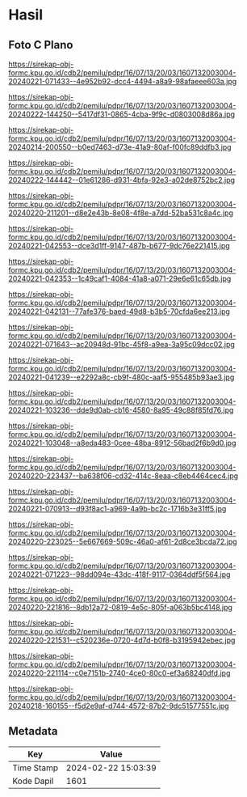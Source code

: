 # Hasil

## Foto C Plano

https://sirekap-obj-formc.kpu.go.id/cdb2/pemilu/pdpr/16/07/13/20/03/1607132003004-20240221-071433--4e952b92-dcc4-4494-a8a9-98afaeee603a.jpg

https://sirekap-obj-formc.kpu.go.id/cdb2/pemilu/pdpr/16/07/13/20/03/1607132003004-20240222-144250--5417df31-0865-4cba-9f9c-d0803008d86a.jpg

https://sirekap-obj-formc.kpu.go.id/cdb2/pemilu/pdpr/16/07/13/20/03/1607132003004-20240214-200550--b0ed7463-d73e-41a9-80af-f00fc89ddfb3.jpg

https://sirekap-obj-formc.kpu.go.id/cdb2/pemilu/pdpr/16/07/13/20/03/1607132003004-20240222-144442--01e61286-d931-4bfa-92e3-a02de8752bc2.jpg

https://sirekap-obj-formc.kpu.go.id/cdb2/pemilu/pdpr/16/07/13/20/03/1607132003004-20240220-211201--d8e2e43b-8e08-4f8e-a7dd-52ba531c8a4c.jpg

https://sirekap-obj-formc.kpu.go.id/cdb2/pemilu/pdpr/16/07/13/20/03/1607132003004-20240221-042553--dce3d1ff-9147-487b-b677-9dc76e221415.jpg

https://sirekap-obj-formc.kpu.go.id/cdb2/pemilu/pdpr/16/07/13/20/03/1607132003004-20240221-042353--1c49caf1-4084-41a8-a071-29e6e61c65db.jpg

https://sirekap-obj-formc.kpu.go.id/cdb2/pemilu/pdpr/16/07/13/20/03/1607132003004-20240221-042131--77afe376-baed-49d8-b3b5-70cfda6ee213.jpg

https://sirekap-obj-formc.kpu.go.id/cdb2/pemilu/pdpr/16/07/13/20/03/1607132003004-20240221-071643--ac20948d-91bc-45f8-a9ea-3a95c09dcc02.jpg

https://sirekap-obj-formc.kpu.go.id/cdb2/pemilu/pdpr/16/07/13/20/03/1607132003004-20240221-041239--e2292a8c-cb9f-480c-aaf5-955485b93ae3.jpg

https://sirekap-obj-formc.kpu.go.id/cdb2/pemilu/pdpr/16/07/13/20/03/1607132003004-20240221-103236--dde9d0ab-cb16-4580-8a95-49c88f85fd76.jpg

https://sirekap-obj-formc.kpu.go.id/cdb2/pemilu/pdpr/16/07/13/20/03/1607132003004-20240221-103048--a8eda483-0cee-48ba-8912-56bad2f6b9d0.jpg

https://sirekap-obj-formc.kpu.go.id/cdb2/pemilu/pdpr/16/07/13/20/03/1607132003004-20240220-223437--ba638f06-cd32-414c-8eaa-c8eb4464cec4.jpg

https://sirekap-obj-formc.kpu.go.id/cdb2/pemilu/pdpr/16/07/13/20/03/1607132003004-20240221-070913--d93f8ac1-a969-4a9b-bc2c-1716b3e31ff5.jpg

https://sirekap-obj-formc.kpu.go.id/cdb2/pemilu/pdpr/16/07/13/20/03/1607132003004-20240220-223025--5e667669-509c-46a0-af61-2d8ce3bcda72.jpg

https://sirekap-obj-formc.kpu.go.id/cdb2/pemilu/pdpr/16/07/13/20/03/1607132003004-20240221-071223--98dd094e-43dc-418f-9117-0364ddf5f564.jpg

https://sirekap-obj-formc.kpu.go.id/cdb2/pemilu/pdpr/16/07/13/20/03/1607132003004-20240220-221816--8db12a72-0819-4e5c-805f-a063b5bc4148.jpg

https://sirekap-obj-formc.kpu.go.id/cdb2/pemilu/pdpr/16/07/13/20/03/1607132003004-20240220-221531--c520236e-0720-4d7d-b0f8-b3195942ebec.jpg

https://sirekap-obj-formc.kpu.go.id/cdb2/pemilu/pdpr/16/07/13/20/03/1607132003004-20240220-221114--c0e7151b-2740-4ce0-80c0-ef3a68240dfd.jpg

https://sirekap-obj-formc.kpu.go.id/cdb2/pemilu/pdpr/16/07/13/20/03/1607132003004-20240218-160155--f5d2e9af-d744-4572-87b2-9dc51577551c.jpg


## Metadata

| Key        | Value               |
| ---------- | ------------------- |
| Time Stamp | 2024-02-22 15:03:39 |
| Kode Dapil | 1601                |



